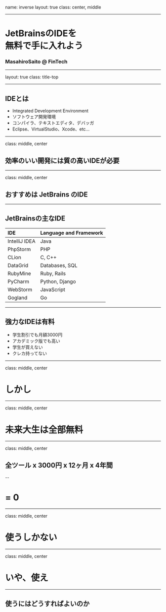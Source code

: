 name: inverse
layout: true
class: center, middle

---
# JetBrainsのIDEを</br>無料で手に入れよう

### MasahiroSaito @ FinTech

---
layout: true
class: title-top

---
## IDEとは

- Integrated Development Environment
- ソフトウェア開発環境
- コンパイラ、テキストエディタ、デバッガ
- Eclipse、VirtualStudio、Xcode、etc...

---
class: middle, center

## 効率のいい開発には質の高いIDEが必要

---
class: middle, center

## おすすめは **JetBrains** のIDE

---
## JetBrainsの主なIDE

| IDE | Language and Framework |
| :-- | :------- |
| IntelliJ IDEA | Java |
| PhpStorm | PHP |
| CLion | C, C++ |
| DataGrid | Databases, SQL |
| RubyMine | Ruby, Rails |
| PyCharm | Python, Django |
| WebStorm | JavaScript |
| Gogland | Go |

---
## 強力なIDEは有料

- 学生割引でも月額3000円
- アカデミック版でも高い
- 学生が買えない
- クレカ持ってない

---
class: middle, center

# しかし

---
class: middle, center

# 未来大生は全部**無料**

---
class: middle, center

## 全ツール x 3000円 x 12ヶ月 x 4年間

--

# = **0**

---
class: middle, center

# **使うしかない**

---
class: middle, center

# **いや、使え**

---
## 使うにはどうすればよいのか

